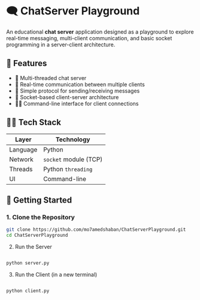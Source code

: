 # 🗨️ ChatServer Playground

An educational **chat server** application designed as a playground to explore real-time messaging, multi-client communication, and basic socket programming in a server-client architecture.

## 📌 Features

- 🧵 Multi-threaded chat server
- 💬 Real-time communication between multiple clients
- 🧠 Simple protocol for sending/receiving messages
- 🔌 Socket-based client-server architecture
- 👨‍💻 Command-line interface for client connections

## 🧑‍💻 Tech Stack

| Layer     | Technology     |
|-----------|----------------|
| Language  | Python         |
| Network   | `socket` module (TCP) |
| Threads   | Python `threading` |
| UI        | Command-line   |

## 🚀 Getting Started

### 1. Clone the Repository

```bash
git clone https://github.com/mo7amedshaban/ChatServerPlayground.git
cd ChatServerPlayground
```
2. Run the Server
```bash

python server.py
```
3. Run the Client (in a new terminal)
```bash

python client.py
```
